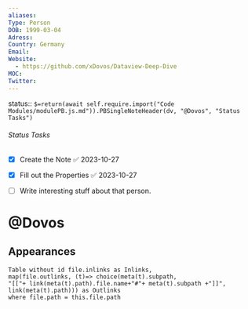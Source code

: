 ```yaml
---
aliases: 
Type: Person
DOB: 1999-03-04
Adress: 
Country: Germany
Email: 
Website:
  - https://github.com/xDovos/Dataview-Deep-Dive
MOC: 
Twitter:
---
```


status::  `$=return(await self.require.import("Code Modules/modulePB.js.md")).PBSingleNoteHeader(dv, "@Dovos", "Status Tasks")`

###### Status Tasks
- [x] Create the Note ✅ 2023-10-27
- [x] Fill out the Properties ✅ 2023-10-27
- [ ] Write interesting stuff about that person.


# @Dovos



## Appearances

```dataview
Table without id file.inlinks as Inlinks, 
map(file.outlinks, (t)=> choice(meta(t).subpath, 
"[["+ link(meta(t).path).file.name+"#"+ meta(t).subpath +"]]", 
link(meta(t).path))) as Outlinks
where file.path = this.file.path
```



